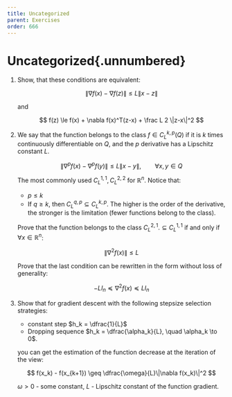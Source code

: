 ```yaml
---
title: Uncategorized
parent: Exercises
order: 666
---
```


# Uncategorized{.unnumbered}

1. Show, that these conditions are equivalent:
    
    $$
     \|\nabla f(x) - \nabla f(z) \| \le L \|x-z\| 
    $$
    
    and
    
    $$
    f(z) \le f(x) + \nabla f(x)^T(z-x) + \frac L 2 \|z-x\|^2
    $$

1. We say that the function belongs to the class $f  \in C^{k,p}_L (Q)$ if it is $k$ times continuously differentiable on $Q$, and the $p$ derivative has a Lipschitz constant $L$. 

    $$
    \|\nabla^p f(x) - \nabla^p f(y)\| \leq L \|x-y\|, \qquad \forall x,y \in Q
    $$

    The most commonly used $C_L^{1,1}, C_L^{2,2}$ for $\mathbb{R}^n$. 
    Notice that:
    * $p \leq k$
    * If $q \geq k$, then $C_L^{q,p} \subseteq C_L^{k,p}$. The higher is the order of the derivative, the stronger is the limitation (fewer functions belong to the class).

    Prove that the function belongs to the class $C_L^{2,1}. \subseteq C_L^{1,1}$ if and only if $\forall x \in \mathbb{R}^n$:

    $$
    \|\nabla^2 f(x)\| \leq L
    $$

    Prove that the last condition can be rewritten in the form without loss of generality:

    $$
    -L I_n \preceq \nabla^2 f(x) \preceq L I_n
    $$

1. Show that for gradient descent with the following stepsize selection strategies:
    * constant step $h_k = \dfrac{1}{L}$
    * Dropping sequence $h_k = \dfrac{\alpha_k}{L}, \quad \alpha_k \to 0$.

    you can get the estimation of the function decrease at the iteration of the view:

    $$
    f(x_k) - f(x_{k+1}) \geq \dfrac{\omega}{L}\|\nabla f(x_k)\|^2
    $$

    $\omega > 0$ - some constant, $L$ - Lipschitz constant of the function gradient.